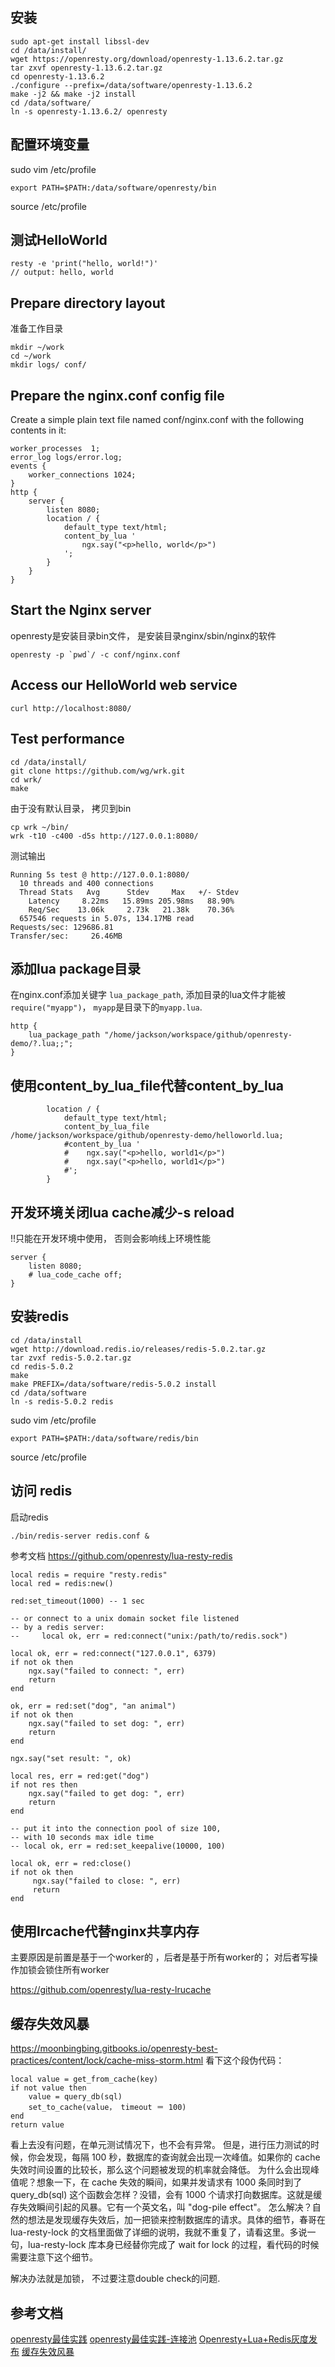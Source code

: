
## 安装

```
sudo apt-get install libssl-dev
cd /data/install/
wget https://openresty.org/download/openresty-1.13.6.2.tar.gz
tar zxvf openresty-1.13.6.2.tar.gz
cd openresty-1.13.6.2
./configure --prefix=/data/software/openresty-1.13.6.2
make -j2 && make -j2 install
cd /data/software/
ln -s openresty-1.13.6.2/ openresty
```

## 配置环境变量
sudo vim /etc/profile
```
export PATH=$PATH:/data/software/openresty/bin
```
source /etc/profile

## 测试HelloWorld
```
resty -e 'print("hello, world!")'
// output: hello, world
```

## Prepare directory layout
准备工作目录
```
mkdir ~/work
cd ~/work
mkdir logs/ conf/
```


## Prepare the nginx.conf config file
Create a simple plain text file named conf/nginx.conf with the following contents in it:
```
worker_processes  1;
error_log logs/error.log;
events {
    worker_connections 1024;
}
http {
    server {
        listen 8080;
        location / {
            default_type text/html;
            content_by_lua '
                ngx.say("<p>hello, world</p>")
            ';
        }
    }
}
```

## Start the Nginx server

openresty是安装目录bin文件， 是安装目录nginx/sbin/nginx的软件

```
openresty -p `pwd`/ -c conf/nginx.conf
```

## Access our HelloWorld web service

```
curl http://localhost:8080/
```

## Test performance
```
cd /data/install/
git clone https://github.com/wg/wrk.git
cd wrk/
make
```
由于没有默认目录， 拷贝到bin

```
cp wrk ~/bin/
wrk -t10 -c400 -d5s http://127.0.0.1:8080/
```

测试输出
```
Running 5s test @ http://127.0.0.1:8080/
  10 threads and 400 connections
  Thread Stats   Avg      Stdev     Max   +/- Stdev
    Latency     8.22ms   15.89ms 205.98ms   88.90%
    Req/Sec    13.06k     2.73k   21.38k    70.36%
  657546 requests in 5.07s, 134.17MB read
Requests/sec: 129686.81
Transfer/sec:     26.46MB
```

## 添加lua package目录
在nginx.conf添加关键字 `lua_package_path`, 添加目录的lua文件才能被`require("myapp")`， `myapp`是目录下的`myapp.lua`.


```
http {
    lua_package_path "/home/jackson/workspace/github/openresty-demo/?.lua;;";
}
```

## 使用content_by_lua_file代替content_by_lua

```
        location / {
            default_type text/html;
            content_by_lua_file /home/jackson/workspace/github/openresty-demo/helloworld.lua;
            #content_by_lua '
            #    ngx.say("<p>hello, world1</p>")
            #    ngx.say("<p>hello, world1</p>")
            #';
        }
```

## 开发环境关闭lua cache减少-s reload
!!只能在开发环境中使用， 否则会影响线上环境性能

```
server {
    listen 8080;
    # lua_code_cache off;
}
```

## 安装redis
```
cd /data/install
wget http://download.redis.io/releases/redis-5.0.2.tar.gz
tar zvxf redis-5.0.2.tar.gz
cd redis-5.0.2
make
make PREFIX=/data/software/redis-5.0.2 install
cd /data/software
ln -s redis-5.0.2 redis
```

sudo vim /etc/profile
```
export PATH=$PATH:/data/software/redis/bin
```
source /etc/profile

## 访问 redis

启动redis
```
./bin/redis-server redis.conf &
```

参考文档 https://github.com/openresty/lua-resty-redis
```
local redis = require "resty.redis"
local red = redis:new()

red:set_timeout(1000) -- 1 sec

-- or connect to a unix domain socket file listened
-- by a redis server:
--     local ok, err = red:connect("unix:/path/to/redis.sock")

local ok, err = red:connect("127.0.0.1", 6379)
if not ok then
    ngx.say("failed to connect: ", err)
    return
end

ok, err = red:set("dog", "an animal")
if not ok then
    ngx.say("failed to set dog: ", err)
    return
end

ngx.say("set result: ", ok)

local res, err = red:get("dog")
if not res then
    ngx.say("failed to get dog: ", err)
    return
end

-- put it into the connection pool of size 100,
-- with 10 seconds max idle time
-- local ok, err = red:set_keepalive(10000, 100)

local ok, err = red:close()
if not ok then
     ngx.say("failed to close: ", err)
     return
end
```

## 使用lrcache代替nginx共享内存
主要原因是前置是基于一个worker的 ，后者是基于所有worker的； 对后者写操作加锁会锁住所有worker

https://github.com/openresty/lua-resty-lrucache

## 缓存失效风暴
https://moonbingbing.gitbooks.io/openresty-best-practices/content/lock/cache-miss-storm.html
看下这个段伪代码：
```
local value = get_from_cache(key)
if not value then
    value = query_db(sql)
    set_to_cache(value， timeout ＝ 100)
end
return value
```
看上去没有问题，在单元测试情况下，也不会有异常。
但是，进行压力测试的时候，你会发现，每隔 100 秒，数据库的查询就会出现一次峰值。如果你的 cache 失效时间设置的比较长，那么这个问题被发现的机率就会降低。
为什么会出现峰值呢？想象一下，在 cache 失效的瞬间，如果并发请求有 1000 条同时到了 query_db(sql) 这个函数会怎样？没错，会有 1000 个请求打向数据库。这就是缓存失效瞬间引起的风暴。它有一个英文名，叫 "dog-pile effect"。
怎么解决？自然的想法是发现缓存失效后，加一把锁来控制数据库的请求。具体的细节，春哥在 lua-resty-lock 的文档里面做了详细的说明，我就不重复了，请看这里。多说一句，lua-resty-lock 库本身已经替你完成了 wait for lock 的过程，看代码的时候需要注意下这个细节。

解决办法就是加锁， 不过要注意double check的问题.


## 参考文档
[openresty最佳实践](https://www.gitbook.com/book/moonbingbing/openresty-best-practices)
[openresty最佳实践-连接池](https://moonbingbing.gitbooks.io/openresty-best-practices/web/conn_pool.html)
[Openresty+Lua+Redis灰度发布](https://www.cnblogs.com/Eivll0m/p/6774622.html)
[缓存失效风暴](https://moonbingbing.gitbooks.io/openresty-best-practices/content/lock/cache-miss-storm.html)
